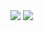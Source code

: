 <!DOCTYPE html>
<html>
<body>
    <img src="https://progate.com/images/html/beginner/wanko.jpg">
    <img src="https://progate.com/images/html/beginner/school.jpg">
</body>
</html>
